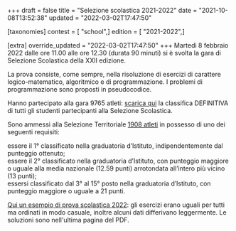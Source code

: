 +++
draft = false
title = "Selezione scolastica 2021-2022"
date = "2021-10-08T13:52:38"
updated = "2022-03-02T17:47:50"

[taxonomies]
contest = [ "school",]
edition = [ "2021-2022",]

[extra]
override_updated = "2022-03-02T17:47:50"
+++
Martedì 8 febbraio 2022 dalle ore 11.00 alle ore 12.30 (durata 90 minuti) si è svolta la gara di Selezione Scolastica della XXII edizione.

La prova consiste, come sempre, nella risoluzione di esercizi di carattere logico-matematico, algoritmico e di programmazione. I problemi di programmazione sono proposti in pseudocodice.

Hanno partecipato alla gara 9765 atleti: [scarica qui](/oldsite/199/oii-classifica-definitiva-scolastica-2022.xlsx) la classifica DEFINITIVA di tutti gli studenti partecipanti alla Selezione Scolastica.

Sono ammessi alla Selezione Territoriale [1908 atleti](/oldsite/199/oii-ammessi-territoriale-2022-definitiva.xlsx) in possesso di uno dei seguenti requisiti:

essere il 1° classificato nella graduatoria d’Istituto, indipendentemente dal punteggio ottenuto;<br/>essere il 2° classificato nella graduatoria d’Istituto, con punteggio maggiore o uguale alla media nazionale (12.59 punti) arrotondata all’intero più vicino (13 punti);<br/>essersi classificato dal 3° al 15° posto nella graduatoria d’Istituto, con punteggio maggiore o uguale a 21 punti.

[Qui un esempio di prova scolastica 2022](/oldsite/199/proveScolastiche2021-22_sito.pdf): gli esercizi erano uguali per tutti ma ordinati in modo casuale, inoltre alcuni dati differivano leggermente. Le soluzioni sono nell'ultima pagina del PDF.
